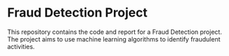 # Fraud Detection Project

This repository contains the code and report for a Fraud Detection project. The project aims to use machine learning algorithms to identify fraudulent activities.
